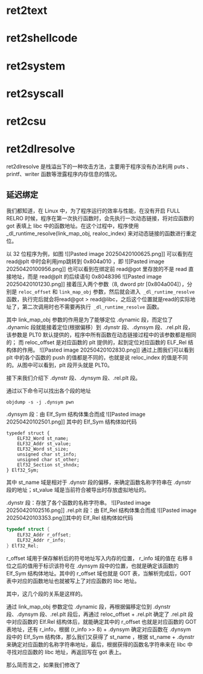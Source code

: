 # ret2text

# ret2shellcode

# ret2system

# ret2syscall

# ret2csu

# ret2dlresolve
ret2dlresolve 是栈溢出下的一种攻击方法，主要用于程序没有办法利用 puts 、printf、writer 函数等泄露程序内存信息的情况。
## 延迟绑定
我们都知道，在 Linux 中，为了程序运行的效率与性能，在没有开启 FULL RELRO 时候，程序在第一次执行函数时，会先执行一次动态链接，将对应函数的 got 表填上 libc 中的函数地址。在这个过程中，程序使用 _dl_runtime_resolve(link_map_obj, realoc_index) 来对动态链接的函数进行重定位。

以 32 位程序为例，如图
![[Pasted image 20250420100625.png]]
可以看到在 read@plt 中时会利用jmp跳转到 0x804a010 ，即
![[Pasted image 20250420100956.png]]
也可以看到在绑定前 read@got 里存放的不是 read 直接地址，而是 read@plt 的后续语句 0x8048396
![[Pasted image 20250420101230.png]]
接着压入两个参数（8, dword ptr [0x804a004]），分别是 `reloc_offset` 和 `link_map_obj` 参数，然后就会进入` _dl_runtime_resolve` 函数，执行完后就会将read@got > read@libc，之后这个位置就是read的实际地址了，第二次调用时也不需要再执行` _dl_runtime_resolve` 函数。

其中 link_map_obj 参数的作用是为了能够定位 .dynamic 段，而定位了 .dynamic 段就能接着定位(根据偏移）到 .dynstr 段、.dynsym 段、.rel.plt 段，该参数是 PLT0 默认提供的，程序中所有函数在动态链接过程中的该参数都是相同的；
而 reloc_offset 是对应函数的 plt 提供的，起到定位对应函数的 ELF_Rel 结构体的作用。
![[Pasted image 20250420102830.png]]
通过上图我们可以看到 plt 中的各个函数的 push 的值都是不同的，也就是说 reloc_index 的值是不同的。从图中可以看到，plt 段开头就是 PLT0。

接下来我们介绍下 .dynstr 段、.dynsym 段、.rel.plt 段。

通过以下命令可以找出各个段的地址
```shell
objdump -s -j .dynsym pwn
```
.dynsym 段：由 Elf_Sym 结构体集合而成
![[Pasted image 20250420102501.png]]
其中的 Elf_Sym 结构体如代码
```
typedef struct {
    ELF32_Word st_name;
    ELF32_Addr st_value;
    ELF32_Word st_size;
    unsigned char st_info;
    unsigned char st_other;
    Elf32_Section st_shndx;
} Elf32_Sym;
```
其中 st_name 域是相对于 .dynstr 段的偏移，来确定函数名称字符串在 .dynstr 段的地址；st_value 域是当前符合被导出时存放虚拟地址的。

.dynstr 段：存放了各个函数的名称字符串。
![[Pasted image 20250420102516.png]]
.rel.plt 段：由 Elf_Rel 结构体集合而成
![[Pasted image 20250420103353.png]]其中的 Elf_Rel 结构体如代码
```c
typedef struct {
    ELF32_Addr r_offset;
    ELF32_Addr r_info;
} Elf32_Rel;
```
r_offset 域用于保存解析后的符号地址写入内存的位置， r_info 域的值在 右移 8 位之后的值用于标识该符号在 .dynsym 段中的位置，也就是确定该函数的 Elf_Sym 结构体地址。其中的 r_offset 域也就是 GOT 表，当解析完成后，GOT 表中对应的函数地址也就被写上了对应函数的 libc 地址。

其中，这几个段的关系是这样的。

通过 link_map_obj 参数定位 .dynamic 段，再根据偏移定位到 .dynstr 段、.dynsym 段、.rel.plt 段后，再通过 reloc_offset + .rel.plt 确定了 .rel.plt 段中对应函数的 Elf.Rel 结构体后，就能确定其中的 r_offset 也就是对应函数的 GOT 表地址，还有 r_info，根据 (r_info >> 8) + .dynsym 确定对应函数在 .dynsym 段中的 Elf_Sym 结构体，那么我们又获得了 st_name ，根据 st_name + .dynstr 来确定对应函数的名称字符串地址，最后，根据获得的函数名字符串来在 libc 中寻找对应函数的 libc 地址，再返回写在 got 表上。

那么简而言之，如果我们修改了